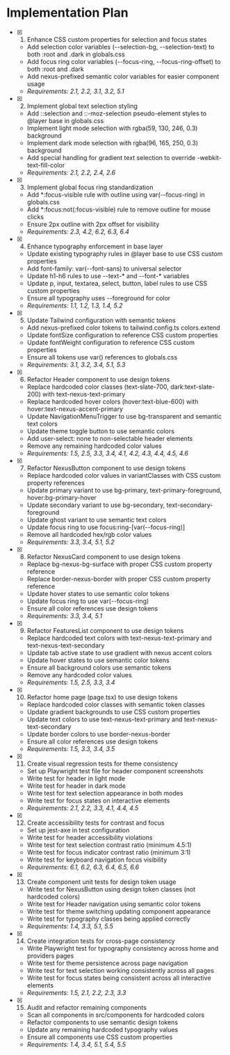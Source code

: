 # Implementation Plan

- [x] 1. Enhance CSS custom properties for selection and focus states
  - Add selection color variables (--selection-bg, --selection-text) to both :root and .dark in globals.css
  - Add focus ring color variables (--focus-ring, --focus-ring-offset) to both :root and .dark
  - Add nexus-prefixed semantic color variables for easier component usage
  - _Requirements: 2.1, 2.2, 3.1, 3.2, 5.1_

- [x] 2. Implement global text selection styling
  - Add ::selection and ::-moz-selection pseudo-element styles to @layer base in globals.css
  - Implement light mode selection with rgba(59, 130, 246, 0.3) background
  - Implement dark mode selection with rgba(96, 165, 250, 0.3) background
  - Add special handling for gradient text selection to override -webkit-text-fill-color
  - _Requirements: 2.1, 2.2, 2.4, 2.6_

- [x] 3. Implement global focus ring standardization
  - Add *:focus-visible rule with outline using var(--focus-ring) in globals.css
  - Add *:focus:not(:focus-visible) rule to remove outline for mouse clicks
  - Ensure 2px outline with 2px offset for visibility
  - _Requirements: 2.3, 4.2, 6.2, 6.3, 6.4_

- [x] 4. Enhance typography enforcement in base layer
  - Update existing typography rules in @layer base to use CSS custom properties
  - Add font-family: var(--font-sans) to universal selector
  - Update h1-h6 rules to use --text-* and --font-* variables
  - Update p, input, textarea, select, button, label rules to use CSS custom properties
  - Ensure all typography uses --foreground for color
  - _Requirements: 1.1, 1.2, 1.3, 1.4, 5.2_

- [x] 5. Update Tailwind configuration with semantic tokens
  - Add nexus-prefixed color tokens to tailwind.config.ts colors.extend
  - Update fontSize configuration to reference CSS custom properties
  - Update fontWeight configuration to reference CSS custom properties
  - Ensure all tokens use var() references to globals.css
  - _Requirements: 3.1, 3.2, 3.4, 5.1, 5.3_

- [x] 6. Refactor Header component to use design tokens
  - Replace hardcoded color classes (text-slate-700, dark:text-slate-200) with text-nexus-text-primary
  - Replace hardcoded hover colors (hover:text-blue-600) with hover:text-nexus-accent-primary
  - Update NavigationMenuTrigger to use bg-transparent and semantic text colors
  - Update theme toggle button to use semantic colors
  - Add user-select: none to non-selectable header elements
  - Remove any remaining hardcoded color values
  - _Requirements: 1.5, 2.5, 3.3, 3.4, 4.1, 4.2, 4.3, 4.4, 4.5, 4.6_

- [x] 7. Refactor NexusButton component to use design tokens
  - Replace hardcoded color values in variantClasses with CSS custom property references
  - Update primary variant to use bg-primary, text-primary-foreground, hover:bg-primary-hover
  - Update secondary variant to use bg-secondary, text-secondary-foreground
  - Update ghost variant to use semantic text colors
  - Update focus ring to use focus:ring-[var(--focus-ring)]
  - Remove all hardcoded hex/rgb color values
  - _Requirements: 3.3, 3.4, 5.1, 5.2_

- [x] 8. Refactor NexusCard component to use design tokens
  - Replace bg-nexus-bg-surface with proper CSS custom property reference
  - Replace border-nexus-border with proper CSS custom property reference
  - Update hover states to use semantic color tokens
  - Update focus ring to use var(--focus-ring)
  - Ensure all color references use design tokens
  - _Requirements: 3.3, 3.4, 5.1_

- [x] 9. Refactor FeaturesList component to use design tokens
  - Replace hardcoded text colors with text-nexus-text-primary and text-nexus-text-secondary
  - Update tab active state to use gradient with nexus accent colors
  - Update hover states to use semantic color tokens
  - Ensure all background colors use semantic tokens
  - Remove any hardcoded color values
  - _Requirements: 1.5, 2.5, 3.3, 3.4_

- [x] 10. Refactor home page (page.tsx) to use design tokens
  - Replace hardcoded color classes with semantic token classes
  - Update gradient backgrounds to use CSS custom properties
  - Update text colors to use text-nexus-text-primary and text-nexus-text-secondary
  - Update border colors to use border-nexus-border
  - Ensure all color references use design tokens
  - _Requirements: 1.5, 3.3, 3.4, 3.5_

- [x] 11. Create visual regression tests for theme consistency
  - Set up Playwright test file for header component screenshots
  - Write test for header in light mode
  - Write test for header in dark mode
  - Write test for text selection appearance in both modes
  - Write test for focus states on interactive elements
  - _Requirements: 2.1, 2.2, 3.3, 4.1, 4.4, 4.5_

- [x] 12. Create accessibility tests for contrast and focus
  - Set up jest-axe in test configuration
  - Write test for header accessibility violations
  - Write test for text selection contrast ratio (minimum 4.5:1)
  - Write test for focus indicator contrast ratio (minimum 3:1)
  - Write test for keyboard navigation focus visibility
  - _Requirements: 6.1, 6.2, 6.3, 6.4, 6.5, 6.6_

- [x] 13. Create component unit tests for design token usage
  - Write test for NexusButton using design token classes (not hardcoded colors)
  - Write test for Header navigation using semantic color tokens
  - Write test for theme switching updating component appearance
  - Write test for typography classes being applied correctly
  - _Requirements: 1.4, 3.3, 5.1, 5.5_

- [x] 14. Create integration tests for cross-page consistency
  - Write Playwright test for typography consistency across home and providers pages
  - Write test for theme persistence across page navigation
  - Write test for text selection working consistently across all pages
  - Write test for focus states being consistent across all interactive elements
  - _Requirements: 1.5, 2.1, 2.2, 2.3, 3.3_

- [x] 15. Audit and refactor remaining components
  - Scan all components in src/components for hardcoded colors
  - Refactor components to use semantic design tokens
  - Update any remaining hardcoded typography values
  - Ensure all components use CSS custom properties
  - _Requirements: 1.4, 3.4, 5.1, 5.4, 5.5_
